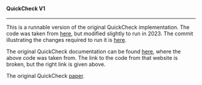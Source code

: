 #### QuickCheck V1
---

This is a runnable version of the original QuickCheck implementation. The code was taken from [here](https://www.cse.chalmers.se/~rjmh/QuickCheck/QuickCheck.hs), but modified slightly to run in 2023. The commit illustrating the changes required to run it is [here](#392daa).

The original QuickCheck documentation can be found [here](https://www.cse.chalmers.se/~rjmh/QuickCheck/manual.html), where the above code was taken from. The link to the code from that website is broken, but the right link is given above.

The original QuickCheck [paper](https://dl.acm.org/doi/abs/10.1145/351240.351266).
